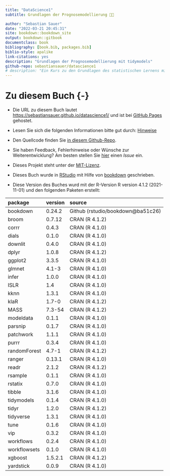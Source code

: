 ```yaml
--- 
title: "DataScience1"
subtitle: Grundlagen der Prognosemodellierung 🔮🧰

author: "Sebastian Sauer"
date: "2022-03-21 20:45:31"
site: bookdown::bookdown_site
output: bookdown::gitbook
documentclass: book
bibliography: [book.bib, packages.bib]
biblio-style: apalike
link-citations: yes
description: "Grundlagen der Prognosemodellierung mit tidymodels"
github-repo: sebastiansauer/datascience1
# description: "Ein Kurs zu den Grundlagen des statistischen Lernens mit einem Fokus auf Prognosemodelle für hoch strukturierte Daten"
---
```











# Zu diesem Buch {-}



- Die URL zu diesem Buch lautet <https://sebastiansauer.github.io/datascience1/> und ist bei [GitHub Pages](https://pages.github.com/) gehostet.

- Lesen Sie sich die folgenden Informationen bitte gut durch: [Hinweise](https://sebastiansauer.github.io/fopra/Interna/Hinweise.html)

- Den Quellcode finden Sie [in diesem Github-Repo](https://github.com/sebastiansauer/datascience1).

- Sie haben Feedback, Fehlerhinweise oder Wünsche zur Weiterentwicklung? Am besten stellen Sie  [hier](https://github.com/sebastiansauer/datascience1/issues) einen *Issue*  ein.

- Dieses Projekt steht unter der [MIT-Lizenz](https://github.com/sebastiansauer/datascience1/blob/main/LICENSE). 

- Dieses Buch wurde in [RStudio](http://www.rstudio.com/ide/) mit Hilfe von [bookdown](http://bookdown.org/) geschrieben. 

- Diese Version des Buches wurd mit der R-Version R version 4.1.2 (2021-11-01) und den folgenden Paketen erstellt:


|package      |version |source                             |
|:------------|:-------|:----------------------------------|
|bookdown     |0.24.2  |Github (rstudio/bookdown\@ba51c26) |
|broom        |0.7.12  |CRAN (R 4.1.2)                     |
|corrr        |0.4.3   |CRAN (R 4.1.0)                     |
|dials        |0.1.0   |CRAN (R 4.1.0)                     |
|downlit      |0.4.0   |CRAN (R 4.1.0)                     |
|dplyr        |1.0.8   |CRAN (R 4.1.2)                     |
|ggplot2      |3.3.5   |CRAN (R 4.1.0)                     |
|glmnet       |4.1-3   |CRAN (R 4.1.0)                     |
|infer        |1.0.0   |CRAN (R 4.1.0)                     |
|ISLR         |1.4     |CRAN (R 4.1.0)                     |
|kknn         |1.3.1   |CRAN (R 4.1.0)                     |
|klaR         |1.7-0   |CRAN (R 4.1.2)                     |
|MASS         |7.3-54  |CRAN (R 4.1.2)                     |
|modeldata    |0.1.1   |CRAN (R 4.1.0)                     |
|parsnip      |0.1.7   |CRAN (R 4.1.0)                     |
|patchwork    |1.1.1   |CRAN (R 4.1.0)                     |
|purrr        |0.3.4   |CRAN (R 4.1.0)                     |
|randomForest |4.7-1   |CRAN (R 4.1.2)                     |
|ranger       |0.13.1  |CRAN (R 4.1.0)                     |
|readr        |2.1.2   |CRAN (R 4.1.2)                     |
|rsample      |0.1.1   |CRAN (R 4.1.0)                     |
|rstatix      |0.7.0   |CRAN (R 4.1.0)                     |
|tibble       |3.1.6   |CRAN (R 4.1.0)                     |
|tidymodels   |0.1.4   |CRAN (R 4.1.0)                     |
|tidyr        |1.2.0   |CRAN (R 4.1.2)                     |
|tidyverse    |1.3.1   |CRAN (R 4.1.0)                     |
|tune         |0.1.6   |CRAN (R 4.1.0)                     |
|vip          |0.3.2   |CRAN (R 4.1.0)                     |
|workflows    |0.2.4   |CRAN (R 4.1.0)                     |
|workflowsets |0.1.0   |CRAN (R 4.1.0)                     |
|xgboost      |1.5.2.1 |CRAN (R 4.1.2)                     |
|yardstick    |0.0.9   |CRAN (R 4.1.0)                     |








